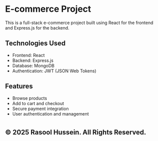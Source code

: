 # E-commerce Project

This is a full-stack e-commerce project built using React for the frontend and Express.js for the backend.

## Technologies Used
- Frontend: React
- Backend: Express.js
- Database: MongoDB
- Authentication: JWT (JSON Web Tokens)

## Features
- Browse products
- Add to cart and checkout
- Secure payment integration
- User authentication and management
#
## © 2025 Rasool Hussein. All Rights Reserved.
